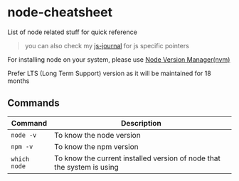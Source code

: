 # node-cheatsheet

List of node related stuff for quick reference

> you can also check my [js-journal](https://github.com/sridharrajs/js-journal) for js specific pointers


For installing node on your system, please use [Node Version Manager(nvm)](https://github.com/nvm-sh/nvm)

Prefer LTS (Long Term Support) version as it will be maintained for 18 months


## Commands

|Command|Description|
|-------|-----------|
|`node -v`|To know the node version|
|`npm -v`|To know the npm version|
|`which node`| To know the current installed version of node that the system is using |
